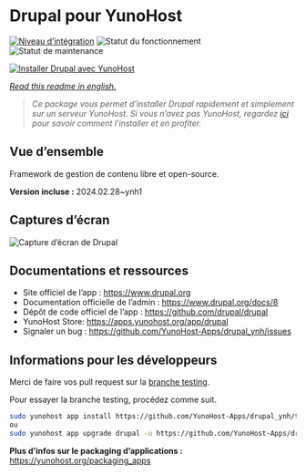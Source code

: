<!--
N.B.: This README was automatically generated by https://github.com/YunoHost/apps/tree/master/tools/readme_generator
It shall NOT be edited by hand.
-->

# Drupal pour YunoHost

[![Niveau d’intégration](https://dash.yunohost.org/integration/drupal.svg)](https://dash.yunohost.org/appci/app/drupal) ![Statut du fonctionnement](https://ci-apps.yunohost.org/ci/badges/drupal.status.svg) ![Statut de maintenance](https://ci-apps.yunohost.org/ci/badges/drupal.maintain.svg)

[![Installer Drupal avec YunoHost](https://install-app.yunohost.org/install-with-yunohost.svg)](https://install-app.yunohost.org/?app=drupal)

*[Read this readme in english.](./README.md)*

> *Ce package vous permet d’installer Drupal rapidement et simplement sur un serveur YunoHost.
Si vous n’avez pas YunoHost, regardez [ici](https://yunohost.org/#/install) pour savoir comment l’installer et en profiter.*

## Vue d’ensemble

Framework de gestion de contenu libre et open-source.

**Version incluse :** 2024.02.28~ynh1

## Captures d’écran

![Capture d’écran de Drupal](./doc/screenshots/screenshot.png)

## Documentations et ressources

* Site officiel de l’app : <https://www.drupal.org>
* Documentation officielle de l’admin : <https://www.drupal.org/docs/8>
* Dépôt de code officiel de l’app : <https://github.com/drupal/drupal>
* YunoHost Store: <https://apps.yunohost.org/app/drupal>
* Signaler un bug : <https://github.com/YunoHost-Apps/drupal_ynh/issues>

## Informations pour les développeurs

Merci de faire vos pull request sur la [branche testing](https://github.com/YunoHost-Apps/drupal_ynh/tree/testing).

Pour essayer la branche testing, procédez comme suit.

``` bash
sudo yunohost app install https://github.com/YunoHost-Apps/drupal_ynh/tree/testing --debug
ou
sudo yunohost app upgrade drupal -u https://github.com/YunoHost-Apps/drupal_ynh/tree/testing --debug
```

**Plus d’infos sur le packaging d’applications :** <https://yunohost.org/packaging_apps>